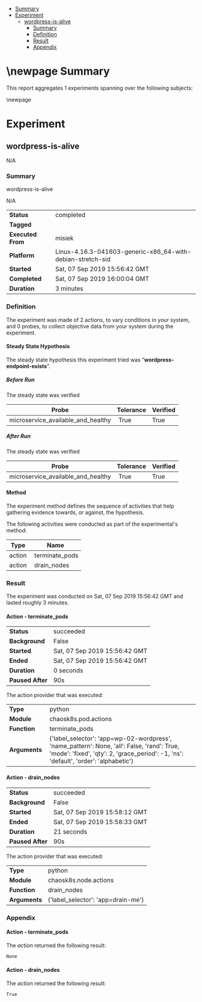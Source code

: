-   [Summary](#summary)
-   [Experiment](#experiment)
    -   [wordpress-is-alive](#wordpress-is-alive)
        -   [Summary](#summary-1)
        -   [Definition](#definition)
        -   [Result](#result)
        -   [Appendix](#appendix)

\newpage
Summary
=======

This report aggregates 1 experiments spanning over the following subjects:

\newpage

Experiment
==========

wordpress-is-alive
------------------

N/A

### Summary

wordpress-is-alive

N/A

|                   |                                                             |
|-------------------|-------------------------------------------------------------|
| **Status**        | completed                                                   |
| **Tagged**        |                                                             |
| **Executed From** | misiek                                                      |
| **Platform**      | Linux-4.16.3-041603-generic-x86\_64-with-debian-stretch-sid |
| **Started**       | Sat, 07 Sep 2019 15:56:42 GMT                               |
| **Completed**     | Sat, 07 Sep 2019 16:00:04 GMT                               |
| **Duration**      | 3 minutes                                                   |

### Definition

The experiment was made of 2 actions, to vary conditions in your system, and 0 probes, to collect objective data from your system during the experiment.

#### Steady State Hypothesis

The steady state hypothesis this experiment tried was “**wordpress-endpoint-exists**”.

##### Before Run

The steady state was verified

| Probe                                 | Tolerance | Verified |
|---------------------------------------|-----------|----------|
| microservice\_available\_and\_healthy |  True     | True     |

##### After Run

The steady state was verified

| Probe                                 | Tolerance | Verified |
|---------------------------------------|-----------|----------|
| microservice\_available\_and\_healthy |  True     | True     |

#### Method

The experiment method defines the sequence of activities that help gathering evidence towards, or against, the hypothesis.

The following activities were conducted as part of the experimental's method:

| Type   | Name             |
|--------|------------------|
| action |  terminate\_pods |
| action |  drain\_nodes    |

### Result

The experiment was conducted on Sat, 07 Sep 2019 15:56:42 GMT and lasted roughly 3 minutes.

#### Action - terminate\_pods

|                  |                               |
|------------------|-------------------------------|
| **Status**       | succeeded                     |
| **Background**   | False                         |
| **Started**      | Sat, 07 Sep 2019 15:56:42 GMT |
| **Ended**        | Sat, 07 Sep 2019 15:56:42 GMT |
| **Duration**     | 0 seconds                     |
| **Paused After** | 90s                           |

The action provider that was executed:

<table>
<colgroup>
<col width="21%" />
<col width="78%" />
</colgroup>
<tbody>
<tr class="odd">
<td align="left"><strong>Type</strong></td>
<td align="left">python</td>
</tr>
<tr class="even">
<td align="left"><strong>Module</strong></td>
<td align="left">chaosk8s.pod.actions</td>
</tr>
<tr class="odd">
<td align="left"><strong>Function</strong></td>
<td align="left">terminate_pods</td>
</tr>
<tr class="even">
<td align="left"><strong>Arguments</strong></td>
<td align="left">{'label_selector': 'app=wp-02-wordpress', 'name_pattern': None, 'all': False, 'rand': True, 'mode': 'fixed', 'qty': 2, 'grace_period': -1, 'ns': 'default', 'order': 'alphabetic'}</td>
</tr>
</tbody>
</table>

#### Action - drain\_nodes

|                  |                               |
|------------------|-------------------------------|
| **Status**       | succeeded                     |
| **Background**   | False                         |
| **Started**      | Sat, 07 Sep 2019 15:58:12 GMT |
| **Ended**        | Sat, 07 Sep 2019 15:58:33 GMT |
| **Duration**     | 21 seconds                    |
| **Paused After** | 90s                           |

The action provider that was executed:

|               |                                     |
|---------------|-------------------------------------|
| **Type**      | python                              |
| **Module**    | chaosk8s.node.actions               |
| **Function**  | drain\_nodes                        |
| **Arguments** | {'label\_selector': 'app=drain-me'} |

### Appendix

#### Action - terminate\_pods

The *action* returned the following result:

``` javascript
None
```

#### Action - drain\_nodes

The *action* returned the following result:

``` javascript
True
```
